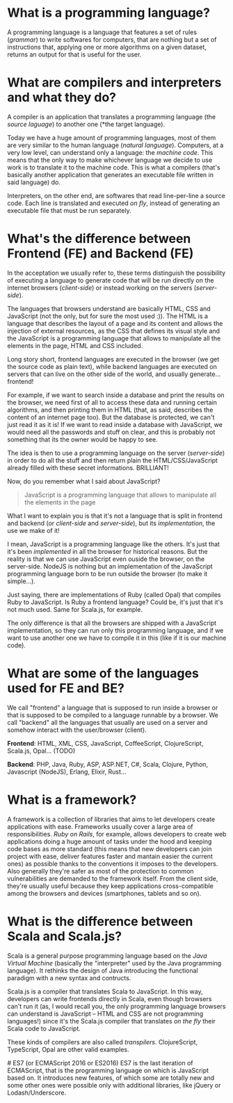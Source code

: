 # What is a programming language?
A programming language is a language that features a set of rules (*grammar*) to write softwares for computers, that are nothing but a set of instructions that, applying one or more algorithms on a given dataset, returns an output for that is useful for the user.

# What are compilers and interpreters and what they do?
A compiler is an application that translates a programming language (the *source laguage*) to another one (*the target language).

Today we have a huge amount of programming languages, most of them are very similar to the human language (*natural language*).
Computers, at a very low level, can understand only a language: the *machine code*.
This means that the only way to make whichever language we decide to use work is to translate it to the machine code. This is what a compilers (that's basically another application that generates an executable file written in said language) do.

Interpreters, on the other end, are softwares that read line-per-line a source code. Each line is translated and executed *on fly*, instead of generating an executable file that must be run separately.

# What's the difference between Frontend (FE) and Backend (FE)
In the acceptation we usually refer to, these terms distinguish the possibility of executing a language to generate code that will be run directly on the internet browsers (*client-side*) or instead working on the servers (*server-side*).

The languages that browsers understand are basically HTML, CSS and JavaScript (not the only, but for sure the most used :)). The HTML is a language that describes the layout of a page and its content and allows the injection of external resources, as the CSS that defines its visual style and the JavaScript is a programming language that allows to manipulate all the elements in the page, HTML and CSS included.

Long story short, frontend languages are executed in the browser (we get the source code as plain text), while backend languages are executed on servers that can live on the other side of the world, and usually generate... frontend!

For example, if we want to search inside a database and print the results on the browser, we need first of all to access these data and running certain algorithms, and then printing them in HTML (that, as said, describes the content of an internet page too). But the database is protected, we can't just read it as it is! If we want to read inside a database with JavaScript, we would need all the passwords and stuff on clear, and this is probably not something that its the owner would be happy to see.

The idea is then to use a programming language on the server (*server-side*) in order to do all the stuff and then return plain the HTML/CSS/JavaScript already filled with these secret informations. BRILLIANT!

Now, do you remember what I said about JavaScript?

> JavaScript is a programming language that allows to manipulate all the elements in the page

What I want to explain you is that it's not a language that is split in frontend and backend (or *client-side* and *server-side*), but its *implementation*, the use we make of it!

I mean, JavaScript is a programming language like the others. It's just that it's been *implemented* in all the browser for historical reasons. But the reality is that we can use JavaScript even ouside the browser, on the server-side. NodeJS is nothing but an implementation of the JavaScript programming language born to be run outside the browser (to make it simple...).

Just saying, there are implementations of Ruby (called Opal) that compiles Ruby to JavaScript. Is Ruby a frontend language? Could be, it's just that it's not much used. Same for Scala.js, for example.

The only difference is that all the browsers are shipped with a JavaScript implementation, so they can run only this programming language, and if we want to use another one we have to compile it in this (like if it is our machine code).

# What are some of the languages used for FE and BE?
We call "frontend" a language that is supposed to run inside a browser or that is supposed to be compiled to a language runnable by a browser.
We call "backend" all the languages that usually are used on a server and somehow interact with the user/browser (client).

**Frontend**: HTML, XML, CSS, JavaScript, CoffeeScript, ClojureScript, Scala.js, Opal... (TODO)

**Backend**: PHP, Java, Ruby, ASP, ASP.NET, C#, Scala, Clojure, Python, Javascript (NodeJS), Erlang, Elixir, Rust...

# What is a framework?
A framework is a collection of libraries that aims to let developers create applications with ease.
Frameworks usually cover a large area of responsibilities. *Ruby on Rails*, for example, allows developers to create web applications doing a huge amount of tasks under the hood and keeping code bases as more standard (this means that new developers can join project with ease, deliver features faster and mantain easier the current ones) as possible thanks to the conventions it imposes to the developers. Also generally they're safer as most of the protection to common vulnerabilities are demanded to the framework itself.
From the client side, they're usually useful because they keep applications cross-compatible among the browsers and devices (smartphones, tablets and so on).

# What is the difference between Scala and Scala.js?
Scala is a general purpose programming language based on the *Java Virtual Machine* (basically the "interpreter" used by the Java programming language).
It rethinks the design of Java introducing the functional paradigm with a new syntax and contructs.

Scala.js is a compiler that translates Scala to JavaScript.
In this way, developers can write frontends directly in Scala, even though browsers can't run it (as, I would recall you, the only programming language browsers can understand is JavaScript – HTML and CSS are not programming languages!) since it's the Scala.js compiler that translates *on the fly* their Scala code to JavaScript.

These kinds of compilers are also called *transpilers*. ClojureScript, TypeScript, Opal are other valid examples.

# ES7 (or ECMAScript 2016 or ES2016)
ES7 is the last iteration of ECMAScript, that is the programming language on which is JavaScript based on.
It introduces new features, of which some are totally new and some other ones were possible only with additional libraries, like jQuery or Lodash/Underscore.
